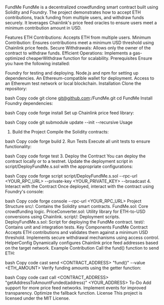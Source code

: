 FundMe
FundMe is a decentralized crowdfunding smart contract built using Solidity and Foundry. The project demonstrates how to accept ETH contributions, track funding from multiple users, and withdraw funds securely. It leverages Chainlink's price feed oracles to ensure users meet a minimum contribution amount in USD.

Features
ETH Contributions: Accepts ETH from multiple users.
Minimum Contribution: Ensures contributions meet a minimum USD threshold using Chainlink price feeds.
Secure Withdrawals: Allows only the owner of the contract to withdraw funds.
Efficient Operations: Implements a gas-optimized cheaperWithdraw function for scalability.
Prerequisites
Ensure you have the following installed:

Foundry for testing and deploying.
Node.js and npm for setting up dependencies.
An Ethereum-compatible wallet for deployment.
Access to an Ethereum test network or local blockchain.
Installation
Clone the repository:

bash
Copy code
git clone git@github.com:<your-username>/FundMe.git
cd FundMe
Install Foundry dependencies:

bash
Copy code
forge install
Set up Chainlink price feed library:

bash
Copy code
git submodule update --init --recursive
Usage
1. Build the Project
Compile the Solidity contracts:

bash
Copy code
forge build
2. Run Tests
Execute all unit tests to ensure functionality:

bash
Copy code
forge test
3. Deploy the Contract
You can deploy the contract locally or to a testnet. Update the deployment script in script/DeployFundMe.s.sol with the appropriate configurations:

bash
Copy code
forge script script/DeployFundMe.s.sol --rpc-url <YOUR_RPC_URL> --private-key <YOUR_PRIVATE_KEY> --broadcast
4. Interact with the Contract
Once deployed, interact with the contract using Foundry's console:

bash
Copy code
forge console --rpc-url <YOUR_RPC_URL>
Project Structure
src/: Contains the Solidity smart contracts.
FundMe.sol: Core crowdfunding logic.
PriceConverter.sol: Utility library for ETH-to-USD conversions using Chainlink.
script/: Deployment scripts.
DeployFundMe.s.sol: Script for deploying the FundMe contract.
test/: Contains unit and integration tests.
Key Components
FundMe Contract
Accepts ETH contributions and validates them against a minimum USD threshold.
Implements secure withdrawal mechanisms using access control.
HelperConfig
Dynamically configures Chainlink price feed addresses based on the target network.
Example Contribution
Call the fund() function to send ETH:

bash
Copy code
cast send <CONTRACT_ADDRESS> "fund()" --value <ETH_AMOUNT>
Verify funding amounts using the getter function:

bash
Copy code
cast call <CONTRACT_ADDRESS> "getAddressToAmountFunded(address)" <YOUR_ADDRESS>
To-Do
Add support for more price feed networks.
Implement events for improved transparency.
Optimize the fallback function.
License
This project is licensed under the MIT License.